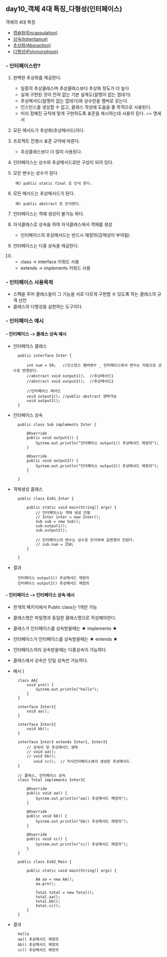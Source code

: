 ## day10_객체 4대 특징_다형성(인터페이스)

객체의 4대 특징
- [캡슐화(Encapsulation)](https://github.com/hyeah0/SmartWeb_Contents_WebApplication_developer_class/blob/main/1_Java/day8_%EA%B0%9D%EC%B2%B4_5_1.%EC%BA%A1%EC%8A%90%ED%99%94.md)
- [상속(Inheritance)](https://github.com/hyeah0/SmartWeb_Contents_WebApplication_developer_class/blob/main/1_Java/day8_%EA%B0%9D%EC%B2%B4_5_2.%EC%83%81%EC%86%8D.md)
- [추상화(Absraction)](https://github.com/hyeah0/SmartWeb_Contents_WebApplication_developer_class/blob/main/1_Java/day9_%EA%B0%9D%EC%B2%B4_5_3_%EC%B6%94%EC%83%81%ED%81%B4%EB%9E%98%EC%8A%A4,%EB%A9%94%EC%84%9C%EB%93%9C.md)
- [다형성(Polymorphism)](https://github.com/hyeah0/SmartWeb_Contents_WebApplication_developer_class/blob/main/1_Java/day10_%EA%B0%9D%EC%B2%B4_5_4_%EB%8B%A4%ED%98%95%EC%84%B1(%EC%9D%B8%ED%84%B0%ED%8E%98%EC%9D%B4%EC%8A%A4).md)

### - 인터페이스란?
1. 완벽한 추상화를 제공한다.
    - 일종의 추상클래스며 추상클래스보다 추상화 정도가 더 높다
    - 실제 구현된 것이 전혀 없는 기본 설계도(알멩이 없는 껍데기)
    - 추상메서드(알멩이 없는 껍데기)와 상수만을 멤버로 갖는다.
    - 인스턴스를 생성할 수 없고, 클래스 작성에 도움을 줄 목적으로 사용된다.
    - 미리 정해진 규칙에 맞게 구현하도록 표준을 제시하는데 사용이 된다. => 명세서   
2. 모든 메서드가 추상화(추상메서드)이다.
3. 프로젝트 진행시 표준 규약에 따른다.
    -  추상클래스보다 더 많이 사용된다.
4. 인터페이스는 상수와 추상메서드로만 구성이 되어 있다.
5. 모든 변수는 상수가 된다.

        예) public static final 로 인식 한다.

6. 모든 메서드는 추상메서드가 된다.

        예) public abstract 로 인식한다.

7. 인터페이스는 객체 생성이 불가능 하다.
8. 자식클래스로 상속을 하여 자식클래스에서 객체를 생성
    - 인터페이스의 추상메서드는 반드시 재정의(강제성이 부여됨)
9. 인터페이스는 다중 상속을 제공한다.
10. - class -> interface 키워드 사용
    - extends -> implements 키워드 사용

### - 인터페이스 사용목적 
- 스펙을 주어 클래스들이 그 기능을 서로 다르게 구현할 수 있도록 하는 클래스의 규격 선언
- 클래스의 다형성을 실현하는 도구이다.

### - 인터페이스 예시
#### - 인터페이스 -> 클래스 상속 예시
- 인터페이스 클래스

        public interface Inter {

            int num = 50;	//인스턴스 멤버변수 _ 인터페이스에서 변수는 자동으로 상수로 변경된다.
            //abstract void output1();	//추상메서드1
            //abstract void output2(); 	//추상메서드2
            
            //인터페이스 메서드
            void output1(); //public abstract 생략가능 
            void output2();
        }

- 인터페이스 상속 

        public class Sub implements Inter {

            @Override
            public void output1() {
                System.out.println("인터페이스 output1() 추상메서드 재정의");
            }

            @Override
            public void output2() {
                System.out.println("인터페이스 output2() 추상메서드 재정의");
            }

        }   

- 객체생성 클래스

        public class Ex01_Inter {

            public static void main(String[] args) {
                // 인터페이스는 객체 생성 안됨
                // Inter inter = new Inter(); 
                Sub sub = new Sub();
                sub.output1();
                sub.output2();
                
                // 인터페이스의 변수는 상수로 인식하여 값변경이 안된다.
                // sub.num = 150;
            }

        }

- 결과

        인터페이스 output1() 추상메서드 재정의
        인터페이스 output2() 추상메서드 재정의

#### - 인터페이스 -> 인터페이스 상속 예시
- 한개의 패키지에서 Public class는 1개만 가능
- 클래스명은 파일명과 동일한 클래스명으로 작성해야한다.
- 클래스가 인터페이스를 상속받을때는 ★ implements ★
- 인터페이스가 인터페이스를 상속받을때는 ★ extends ★
- 인터페이스끼리 상속받을때는 다중상속이 가능하다. 
- 클래스에서 상속은 단일 상속만 가능하다.

- 예시 ) 

        class AA{
            void prn() {
                System.out.println("hello");
            }
        }

        interface Inter1{
            void aa();
        }

        interface Inter2{
            void bb();
        }

        interface Inter3 extends Inter1, Inter2{
            // 상속이 된 추상메서드 생략
            // void aa();
            // void bb();
               void cc();  // 자식인터페이스에서 생성된 추상메서드
        }

        // 클래스, 인터페이스 상속
        class Total implements Inter3{

            @Override
            public void aa() {
                System.out.println("aa() 추상메서드 재정의");
            }

            @Override
            public void bb() {
                System.out.println("bb() 추상메서드 재정의");
            }

            @Override
            public void cc() {
                System.out.println("cc() 추상메서드 재정의");
            }      
        }

        public class Ex02_Main {

            public static void main(String[] args) {
                
                AA aa = new AA();
                aa.prn();

                Total total = new Total();
                total.aa();
                total.bb();
                total.cc();
            }
        }

- 결과

        hello
        aa() 추상메서드 재정의
        bb() 추상메서드 재정의
        cc() 추상메서드 재정의
